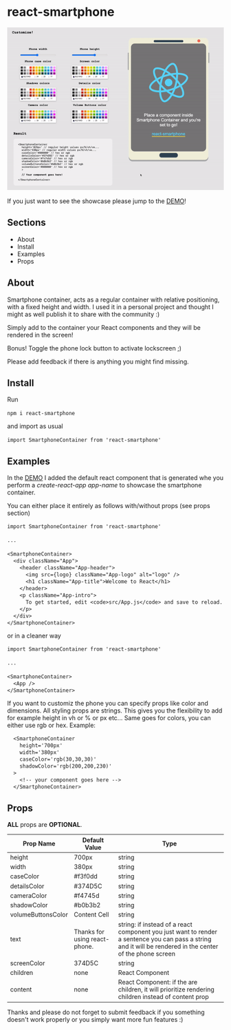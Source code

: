 # react-smartphone

![Demo](https://github.com/Turutupa/react-smartphone/blob/main/demo.gif)

If you just want to see the showcase please jump to the [DEMO](https://turutupa.github.io/react-smartphone/)! 

## Sections
- About
- Install
- Examples
- Props

## About 
Smartphone container, acts as a regular container with relative positioning, with a fixed height and width. I used it in a personal project and thought I might as well publish it to share with the community :) 

Simply add to the container your React components and they will be rendered in the screen!

Bonus! Toggle the phone lock button to activate lockscreen ;)

Please add feedback if there is anything you might find missing.

## Install 

Run 

`npm i react-smartphone`

and import as usual

`import SmartphoneContainer from 'react-smartphone'`

## Examples

In the [DEMO](https://turutupa.github.io/react-smartphone/) I added the default react component that is generated whe you perform a *create-react-app app-name* to showcase the smartphone container. 

You can either place it entirely as follows with/without props (see props section)


```
import SmartphoneContainer from 'react-smartphone'

...

<SmartphoneContainer>
  <div className="App">
    <header className="App-header">
      <img src={logo} className="App-logo" alt="logo" />
      <h1 className="App-title">Welcome to React</h1>
    </header>
    <p className="App-intro">
      To get started, edit <code>src/App.js</code> and save to reload.
    </p>
  </div>
</SmartphoneContainer>
```

or in a cleaner way

```
import SmartphoneContainer from 'react-smartphone'

...

<SmartphoneContainer>
  <App />
</SmartphoneContainer>
```

If you want to customiz the phone you can specify props like color and dimensions. All styling props are strings. This gives you the flexibility to add for example height in vh or % or px etc... Same goes for colors, you can either use rgb or hex. Example:

```
  <SmartphoneContainer
    height='700px'
    width='380px'
    caseColor='rgb(30,30,30)'
    shadowColor='rgb(200,200,230)'
  >
    <!-- your component goes here -->
  </SmartphoneContainer>
```

## Props
**ALL** props are **OPTIONAL**. 

| Prop Name  | Default Value | Type |
| ------------- | ------------- |------------- |
| height  | 700px  | string |
| width  |  380px  | string |
| caseColor  | #f3f0dd  | string |
| detailsColor  | #374D5C  | string |
| cameraColor  | #f4745d  | string |
| shadowColor  | #b0b3b2  | string |
| volumeButtonsColor  | Content Cell  | string |
| text  |  Thanks for using react-phone. | string: if instead of a react component you just want to render a sentence you can pass a string and it will be rendered in the center of the phone screen | 
| screenColor  | 374D5C  | string | 
| children  | none  | React Component |
| content   | none  | React Component: if the are children, it will prioritize rendering children instead of content prop |


Thanks and please do not forget to submit feedback if you something doesn't work properly or you simply want more fun features :)